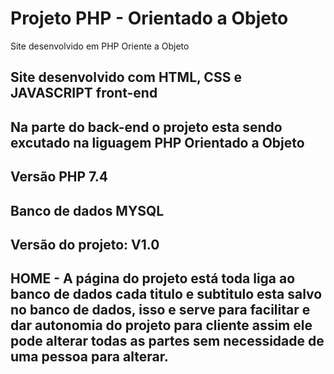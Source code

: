 # Projeto PHP - Orientado a Objeto
Site desenvolvido em PHP Oriente a Objeto

## Site desenvolvido com HTML, CSS e JAVASCRIPT front-end

## Na parte do back-end o projeto esta sendo excutado na liguagem PHP Orientado a Objeto
## Versão PHP  7.4
## Banco de dados MYSQL
## Versão do projeto: V1.0

## HOME - A página do projeto está toda liga ao banco de dados cada titulo e subtitulo esta salvo no banco de dados, isso e serve para facilitar e dar autonomia do projeto para cliente assim ele pode alterar todas as partes sem necessidade de uma pessoa para alterar.